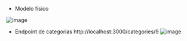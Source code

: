 - Modelo físico

![image](https://user-images.githubusercontent.com/83673595/151884004-6af106d2-daf8-4fd1-b81f-2cdefcf30903.png)

- Endpoint de categorias
http://localhost:3000/categories/9
![image](https://user-images.githubusercontent.com/83673595/151884304-6cac4595-55f3-48b5-8683-f7f25711b710.png)
